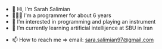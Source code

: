 - 👋 Hi, I’m Sarah Salimian
- 👩🏻‍💻 I'm a programmer for about 6 years
- 👀 I’m interested in programming and playing an instrument
- 🌱 I’m currently learning artificial intellijence at SBU in Iran
<!--- - 💞️ I’m looking to collaborate on ... --->
- 📫 How to reach me => 
    email: sara.salimian97@gmail.com

<!---
SaraSlm/SaraSlm is a ✨ special ✨ repository because its `README.md` (this file) appears on your GitHub profile.
You can click the Preview link to take a look at your changes.
--->

